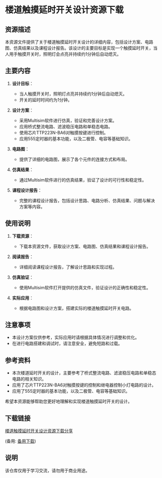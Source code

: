 # 楼道触摸延时开关设计资源下载

## 资源描述

本资源文件提供了关于楼道触摸延时开关设计的详细内容，包括设计方案、电路图、仿真结果以及课程设计报告。该设计的主要目标是实现一个触摸延时开关，当人用手触摸开关时，照明灯会点亮并持续约1分钟后自动熄灭。

## 主要内容

1. **设计目标**：
   - 当人触摸开关时，照明灯点亮并持续约1分钟后自动熄灭。
   - 开关的延时时间约为1分钟。

2. **设计方案**：
   - 采用Multisim软件进行仿真，验证和完善设计方案。
   - 应用桥式整流电路、滤波稳压电路和单稳态电路。
   - 使用芯片TTP223N-BA6对触摸按键进行控制。
   - 应用555定时器的基本功能，以及二极管、电容等基础知识。

3. **电路图**：
   - 提供了详细的电路图，展示了各个元件的连接方式和布局。

4. **仿真结果**：
   - 通过Multisim软件进行的仿真结果，验证了设计的可行性和稳定性。

5. **课程设计报告**：
   - 完整的课程设计报告，包括设计思路、电路分析、仿真结果、问题与解决方案等内容。

## 使用说明

1. **下载资源**：
   - 下载本资源文件，获取设计方案、电路图、仿真结果和课程设计报告。

2. **阅读报告**：
   - 详细阅读课程设计报告，了解设计思路和实现过程。

3. **仿真验证**：
   - 使用Multisim软件打开提供的仿真文件，验证设计的正确性和稳定性。

4. **实际应用**：
   - 根据电路图和设计方案，搭建实际的楼道触摸延时开关电路。

## 注意事项

- 本设计方案仅供参考，实际应用时请根据具体情况进行调整和优化。
- 在进行电路搭建和调试时，请注意安全，避免短路和过载。

## 参考资料

- 本次楼道延时开关的设计，主要参考了桥式整流电路、滤波稳压电路和单稳态电路的相关知识。
- 应用了芯片TTP223N-BA6对触摸按键的控制和继电器控制小灯电路的设计。
- 应用了555定时器的基本功能，以及二极管、电容等基础知识。

希望本资源能够帮助您更好地理解和实现楼道触摸延时开关的设计。

## 下载链接
[楼道触摸延时开关设计资源下载分享](https://pan.quark.cn/s/562d8d987c2a) 

(备用: [备用下载](https://pan.baidu.com/s/1vGVN2JgnAoIOlY_6VXQcPQ?pwd=1234))

## 说明

该仓库仅用于学习交流，请勿用于商业用途。
